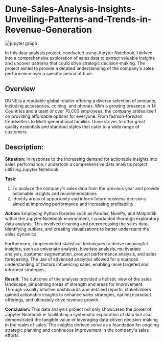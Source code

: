 # Dune-Sales-Analysis-Insights-Unveiling-Patterns-and-Trends-in-Revenue-Generation

![jupyter graph](https://github.com/A-jcodes/Dune-Sales-Analysis-Insights-Unveiling-Patterns-and-Trends-in-Revenue-Generation/assets/96001998/6ee5ccbe-350e-4fae-8535-a85e8c896eb3)


In this data analysis project, conducted using Jupyter Notebook, I delved into a comprehensive exploration of sales data to extract valuable insights and uncover patterns that could drive strategic decision-making. The project aimed to provide a detailed understanding of the company's sales performance over a specific period of time.

## Overview
DUNE is a reputable global retailer offering a diverse selection of products, including accessories, coining, and phones. With a growing presence in 14 Countries and a team of over 70,000 employees, the company prides itself on providing affordable options for everyone. From fashion-forward trendsetters to Multi-generational families. Dune strives to offer great quality essentials and standout styles that cater to a wide range of customers.

## Description:

**Situation:**
In response to the increasing demand for actionable insights into sales performance, I undertook a comprehensive data analysis project utilizing Jupyter Notebook.

**Task:**
1. To analyze the company's sales data from the previous year and provide actionable insights and recommendations. 
2. Identify areas of opportunity and inform future business decisions aimed at improving performance and increasing profitability.
   
**Action:**
Employing Python libraries such as Pandas, NumPy, and Matplotlib within the Jupyter Notebook environment, I conducted thorough exploratory data analysis. This involved cleaning and preprocessing the sales data, identifying outliers, and creating visualizations to better understand the sales dynamics.

Furthermore, I implemented statistical techniques to derive meaningful insights, such as univariate analysis, bivariate analysis, multivariate analysis, customer segmentation, product performance analysis, and sales forecasting. The use of advanced analytics allowed for a nuanced understanding of factors influencing sales, enabling more targeted and informed strategies.

**Result:**
The outcome of the analysis provided a holistic view of the sales landscape, pinpointing areas of strength and areas for improvement. Through visually intuitive dashboards and detailed reports, stakeholders gained actionable insights to enhance sales strategies, optimize product offerings, and ultimately drive revenue growth.

**Conclusion:**
This data analysis project not only showcased the power of Jupyter Notebook in facilitating a systematic exploration of data but also demonstrated the tangible value of leveraging data-driven decision-making in the realm of sales. The insights derived serve as a foundation for ongoing strategic planning and continuous improvement in the company's sales efforts.
